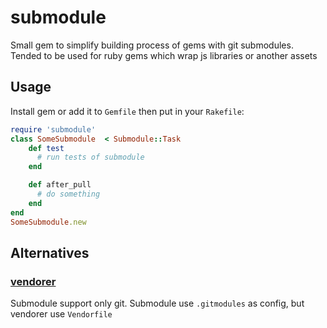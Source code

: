# submodule

Small gem to simplify building process of gems with git submodules. Tended to be used for ruby gems which wrap js libraries or another assets

## Usage

Install gem or add it to `Gemfile` then put in your `Rakefile`:

```ruby
require 'submodule'
class SomeSubmodule  < Submodule::Task
    def test
      # run tests of submodule
    end

    def after_pull
      # do something
    end
end
SomeSubmodule.new
```

## Alternatives

### [vendorer](https://github.com/grosser/vendorer)
Submodule support only git. Submodule use `.gitmodules` as config, but vendorer use `Vendorfile`
